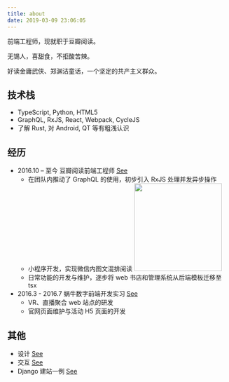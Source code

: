 ```yaml
---
title: about
date: 2019-03-09 23:06:05
---
```


前端工程师，现就职于豆瓣阅读。

无锡人，喜甜食，不拒酸苦辣。

好读金庸武侠、郑渊洁童话，一个坚定的共产主义群众。

## 技术栈
- TypeScript, Python, HTML5
- GraphQL, RxJS, React, Webpack, CycleJS
- 了解 Rust, 对 Android, QT 等有粗浅认识

## 经历
- 2016.10 – 至今 豆瓣阅读前端工程师 [See](https://read.douban.com)
  - 在团队内推动了 GraphQL 的使用，初步引入 RxJS 处理并发异步操作
  - 小程序开发，实现微信内图文混排阅读 <img src="/blog/images/asfaloth.jpeg" width="200"/>
  - 日常功能的开发与维护，逐步将 web 书店和管理系统从后端模板迁移至 tsx
- 2016.3 - 2016.7 蜗牛数字前端开发实习 [See](https://msyfls123.github.io/myWiki/index.html?name=woniu)
  - VR、直播聚合 web 站点的研发
  - 官网页面维护与活动 H5 页面的开发

## 其他
- 设计 [See](https://www.douban.com/photos/album/155070126/)
- 交互 [See](http://msyfls123.github.io/test/midea/)
- Django 建站一例 [See](https://derui-tech.com/)
